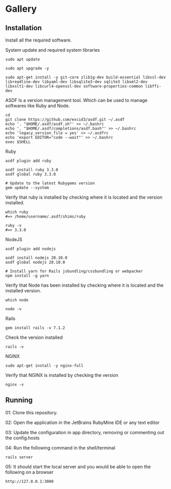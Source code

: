 # Gallery

## Installation

Install all the required software.

System update and required system libraries
```
sudo apt update

sudo apt upgrade -y

sudo apt-get install -y git-core zlib1g-dev build-essential libssl-dev libreadline-dev libyaml-dev libsqlite3-dev sqlite3 libxml2-dev libxslt1-dev libcurl4-openssl-dev software-properties-common libffi-dev
```

ASDF
Is a version management tool. Which can be used to manage softwares like Ruby and Node.
```
cd
git clone https://github.com/excid3/asdf.git ~/.asdf
echo '. "$HOME/.asdf/asdf.sh"' >> ~/.bashrc
echo '. "$HOME/.asdf/completions/asdf.bash"' >> ~/.bashrc
echo 'legacy_version_file = yes' >> ~/.asdfrc
echo 'export EDITOR="code --wait"' >> ~/.bashrc
exec $SHELL
```

Ruby 
```
asdf plugin add ruby

asdf install ruby 3.3.0
asdf global ruby 3.3.0

# Update to the latest Rubygems version
gem update --system
```

Verify that ruby is installed by checking where it is located and the version installed. 
```
which ruby
#=> /home/username/.asdf/shims/ruby

ruby -v
#=> 3.3.0
```

NodeJS
```
asdf plugin add nodejs

asdf install nodejs 20.10.0
asdf global nodejs 20.10.0

# Install yarn for Rails jsbundling/cssbundling or webpacker
npm install -g yarn
```

Verify that Node has been installed by checking where it is located and the installed version.
```
which node

node -v
```


Rails
```
gem install rails -v 7.1.2
```

Check the version installed
```
rails -v
```

NGINX
```
sudo apt-get install -y nginx-full 
```

Verify that NGINX is installed by checking the version
```
nginx -v
```


## Running

01: Clone this repository.

02: Open the application in the JetBrains RubyMine IDE or any text editor

03: Update the configuration in app directory, removing or commenting out the config.hosts

04: Run the following command in the shell/terminal
```
rails server
```

05: It should start the local server and you would be able to open the following on a browser
```
http://127.0.0.1:3000
```
